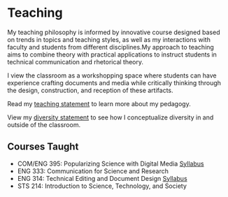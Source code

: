 # Teaching

My teaching philosophy is informed by innovative course designed based on trends in topics and teaching styles, as well as my interactions with faculty and students from different disciplines.My approach to teaching aims to combine theory with practical applications to instruct students in technical communication and rhetorical theory.

I view the classroom as a workshopping space where students can have experience crafting documents and media while critically thinking through the design, construction, and reception of these artifacts.

Read my [teaching statement](https://www.dropbox.com/s/cdynh5t77ce5hv1/teachingstatement.pdf?dl=0) to learn more about my pedagogy.

View my [diversity statement](https://www.dropbox.com/s/385nh3e85kpw2gb/diversitystatement.pdf?dl=0) to see how I conceptualize diversity in and outside of the classroom.

## Courses Taught
* COM/ENG 395: Popularizing Science with Digital Media [Syllabus](https://www.dropbox.com/s/iv5zfl5v3s5wohl/Syllabus%20395%20-%20Spring%2019.pdf?dl=0)
* ENG 333: Communication for Science and Research
* ENG 314: Technical Editing and Document Design [Syllabus](https://www.dropbox.com/s/7c7pprmyj9lk3jw/English%20314_Spring%2019.pdf?dl=0) 
* STS 214: Introduction to Science, Technology, and Society 
